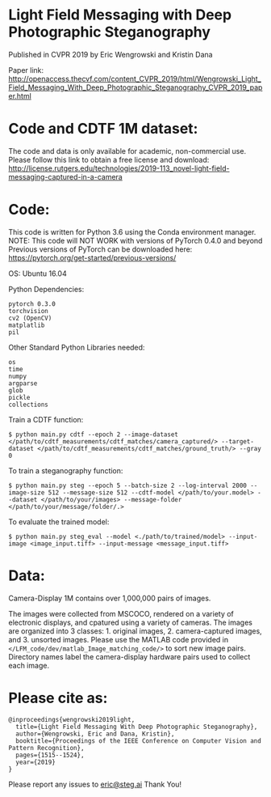 # Light Field Messaging with Deep Photographic Steganography
Published in CVPR 2019
by Eric Wengrowski and Kristin Dana

Paper link: 
http://openaccess.thecvf.com/content_CVPR_2019/html/Wengrowski_Light_Field_Messaging_With_Deep_Photographic_Steganography_CVPR_2019_paper.html


# Code and CDTF 1M dataset:
The code and data is only available for academic, non-commercial use.
Please follow this link to obtain a free license and download:
http://license.rutgers.edu/technologies/2019-113_novel-light-field-messaging-captured-in-a-camera


# Code:
This code is written for Python 3.6 using the Conda environment manager.
NOTE: This code will NOT WORK with versions of PyTorch 0.4.0 and beyond
Previous versions of PyTorch can be downloaded here: https://pytorch.org/get-started/previous-versions/

OS: Ubuntu 16.04

Python Dependencies:
```
pytorch 0.3.0
torchvision
cv2 (OpenCV)
matplatlib
pil
```

Other Standard Python Libraries needed:
```
os
time
numpy
argparse
glob
pickle
collections
```

Train a CDTF function:
```
$ python main.py cdtf --epoch 2 --image-dataset </path/to/cdtf_measurements/cdtf_matches/camera_captured/> --target-dataset </path/to/cdtf_measurements/cdtf_matches/ground_truth/> --gray 0
```

To train a steganography function:
```
$ python main.py steg --epoch 5 --batch-size 2 --log-interval 2000 --image-size 512 --message-size 512 --cdtf-model </path/to/your.model> --dataset </path/to/your/images> --message-folder </path/to/your/message/folder/.>
```

To evaluate the trained model:
```
$ python main.py steg_eval --model <./path/to/trained/model> --input-image <image_input.tiff> --input-message <message_input.tiff>
```

# Data:
Camera-Display 1M contains over 1,000,000 pairs of images. 

The images were collected from MSCOCO, rendered on a variety of electronic displays, and cpatured using a variety of cameras. 
The images are organized into 3 classes: 1. original images, 2. camera-captured images, and 3. unsorted images. 
Please use the MATLAB code provided in ```</LFM_code/dev/matlab_Image_matching_code/>``` to sort new image pairs. 
Directory names label the camera-display hardware pairs used to collect each image.


# Please cite as:
```
@inproceedings{wengrowski2019light,
  title={Light Field Messaging With Deep Photographic Steganography},
  author={Wengrowski, Eric and Dana, Kristin},
  booktitle={Proceedings of the IEEE Conference on Computer Vision and Pattern Recognition},
  pages={1515--1524},
  year={2019}
}
```

Please report any issues to eric@steg.ai
Thank You!
